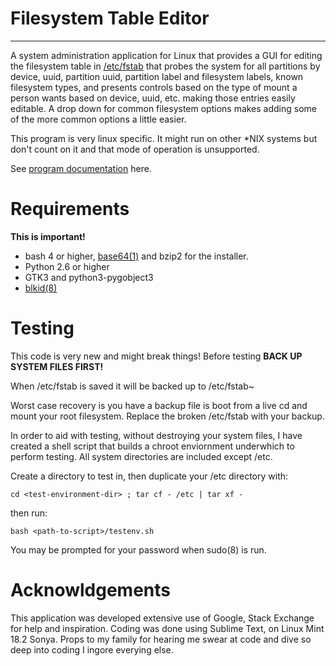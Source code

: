 # Filesystem Table Editor
-----------------------
A system administration application for Linux that provides a GUI for editing the filesystem table in [/etc/fstab](http://man7.org/linux/man-pages/man5/fstab.5.html) that probes the system for all partitions by device, uuid, partition uuid, partition label and filesystem labels, known filesystem types, and presents controls based on the type of mount a person wants based on device, uuid, etc. making those entries easily editable. A drop down for common filesystem options makes adding some of the more common options a little easier.

This program is very linux specific. It might run on other *NIX systems but don't count on it and that mode of operation is unsupported.

See [program documentation](index.md) here.

# Requirements
**This is important!**

* bash 4 or higher, [base64(1)](http://man7.org/linux/man-pages/man1/base64.1.html) and bzip2 for the installer.
* Python 2.6 or higher
* GTK3 and python3-pygobject3 
* [blkid(8)](http://man7.org/linux/man-pages/man8/blkid.8.html)

# Testing

This code is very new and might break things! Before testing **BACK UP SYSTEM FILES FIRST!**

When /etc/fstab is saved it will be backed up to /etc/fstab~ 

Worst case recovery is you have a backup file is boot from a live cd and mount your root filesystem. Replace the broken /etc/fstab with your backup.

In order to aid with testing, without destroying your system files, I have created a shell script that builds a chroot enviornment underwhich to perform testing. All system directories are included except /etc. 

Create a directory to test in, then duplicate your /etc directory with:

    cd <test-environment-dir> ; tar cf - /etc | tar xf -

then run:

    bash <path-to-script>/testenv.sh

You may be prompted for your password when sudo(8) is run. 


# Acknowldgements
This application was developed extensive use of Google, Stack Exchange for help and inspiration. Coding was done using Sublime Text, on Linux Mint 18.2 Sonya. 
Props to my family for hearing me swear at code and dive so deep into coding I ingore everying else. 
